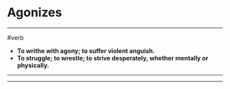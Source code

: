 # Agonizes
---
#verb
- **To writhe with agony; to suffer violent anguish.**
- **To struggle; to wrestle; to strive desperately, whether mentally or physically.**
---
---
